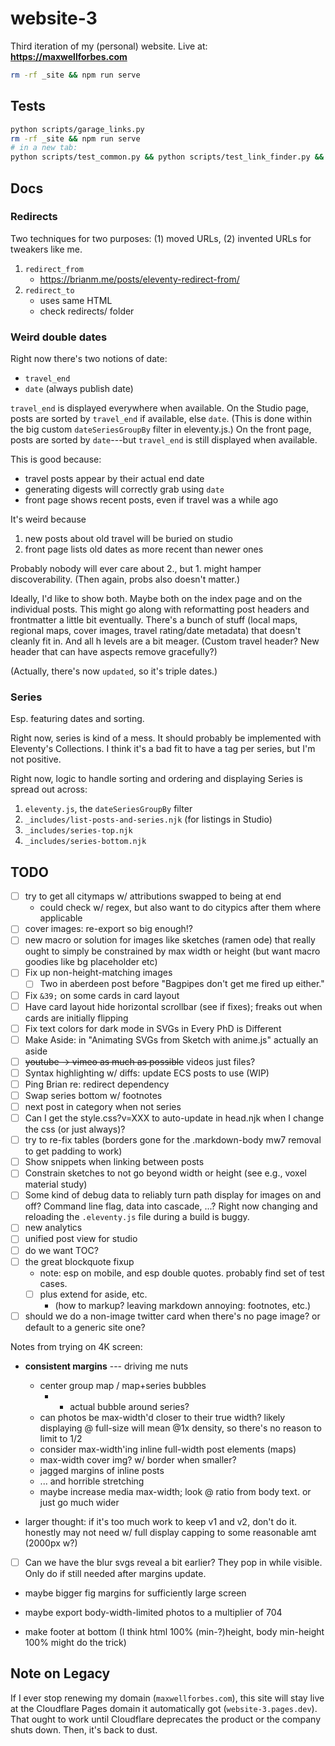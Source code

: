 # website-3

Third iteration of my (personal) website. Live at: **https://maxwellforbes.com**

```bash
rm -rf _site && npm run serve
```

## Tests

```bash
python scripts/garage_links.py
rm -rf _site && npm run serve
# in a new tab:
python scripts/test_common.py && python scripts/test_link_finder.py && python scripts/test_link_graph.py
```

## Docs

### Redirects

Two techniques for two purposes: (1) moved URLs, (2) invented URLs for tweakers like me.

1. `redirect_from`
   - https://brianm.me/posts/eleventy-redirect-from/
2. `redirect_to`
   - uses same HTML
   - check redirects/ folder

### Weird double dates

Right now there's two notions of date:

- `travel_end`
- `date` (always publish date)

`travel_end` is displayed everywhere when available. On the Studio page, posts are sorted by `travel_end` if available, else `date`. (This is done within the big custom `dateSeriesGroupBy` filter in eleventy.js.) On the front page, posts are sorted by `date`---but `travel_end` is still displayed when available.

This is good because:

- travel posts appear by their actual end date
- generating digests will correctly grab using `date`
- front page shows recent posts, even if travel was a while ago

It's weird because

1. new posts about old travel will be buried on studio
2. front page lists old dates as more recent than newer ones

Probably nobody will ever care about 2., but 1. might hamper discoverability. (Then again, probs also doesn't matter.)

Ideally, I'd like to show both. Maybe both on the index page and on the individual posts. This might go along with reformatting post headers and frontmatter a little bit eventually. There's a bunch of stuff (local maps, regional maps, cover images, travel rating/date metadata) that doesn't cleanly fit in. And all h levels are a bit meager. (Custom travel header? New header that can have aspects remove gracefully?)

(Actually, there's now `updated`, so it's triple dates.)

### Series

Esp. featuring dates and sorting.

Right now, series is kind of a mess. It should probably be implemented with Eleventy's Collections. I think it's a bad fit to have a tag per series, but I'm not positive.

Right now, logic to handle sorting and ordering and displaying Series is spread out across:

1. `eleventy.js`, the `dateSeriesGroupBy` filter
2. `_includes/list-posts-and-series.njk` (for listings in Studio)
3. `_includes/series-top.njk`
4. `_includes/series-bottom.njk`

## TODO

- [ ] try to get all citymaps w/ attributions swapped to being at end
  - could check w/ regex, but also want to do citypics after them where applicable
- [ ] cover images: re-export so big enough!?
- [ ] new macro or solution for images like sketches (ramen ode) that really ought to simply be constrained by max width or height (but want macro goodies like bg placeholder etc)
- [ ] Fix up non-height-matching images
  - [ ] Two in aberdeen post before "Bagpipes don't get me fired up either."
- [ ] Fix `&39;` on some cards in card layout
- [ ] Have card layout hide horizontal scrollbar (see if fixes); freaks out when cards are initially flipping
- [ ] Fix text colors for dark mode in SVGs in Every PhD is Different
- [ ] Make Aside: in "Animating SVGs from Sketch with anime.js" actually an aside
- [ ] ~~youtube -> vimeo as much as possible~~ videos just files?
- [ ] Syntax highlighting w/ diffs: update ECS posts to use (WIP)
- [ ] Ping Brian re: redirect dependency
- [ ] Swap series bottom w/ footnotes
- [ ] next post in category when not series
- [ ] Can I get the style.css?v=XXX to auto-update in head.njk when I change the css (or just always)?
- [ ] try to re-fix tables (borders gone for the .markdown-body mw7 removal to get padding to work)
- [ ] Show snippets when linking between posts
- [ ] Constrain sketches to not go beyond width or height (see e.g., voxel material study)
- [ ] Some kind of debug data to reliably turn path display for images on and off? Command line flag, data into cascade, ...? Right now changing and reloading the `.eleventy.js` file during a build is buggy.
- [ ] new analytics
- [ ] unified post view for studio
- [ ] do we want TOC?
- [ ] the great blockquote fixup
  - note: esp on mobile, and esp double quotes. probably find set of test cases.
  - [ ] plus extend for aside, etc.
    - (how to markup? leaving markdown annoying: footnotes, etc.)
- [ ] should we do a non-image twitter card when there's no page image? or default to a generic site one?

Notes from trying on 4K screen:

- **consistent margins** --- driving me nuts

  - center group map / map+series bubbles
    - - actual bubble around series?
  - can photos be max-width'd closer to their true width? likely displaying @ full-size will mean @1x density, so there's no reason to limit to 1/2
  - consider max-width'ing inline full-width post elements (maps)
  - max-width cover img? w/ border when smaller?
  - jagged margins of inline posts
  - ... and horrible stretching
  - maybe increase media max-width; look @ ratio from body text. or just go much wider

- larger thought: if it's too much work to keep v1 and v2, don't do it. honestly may not need w/ full display capping to some reasonable amt (2000px w?)

- [ ] Can we have the blur svgs reveal a bit earlier? They pop in while visible. Only do if still needed after margins update.

- maybe bigger fig margins for sufficiently large screen

- maybe export body-width-limited photos to a multiplier of 704

- make footer at bottom (I think html 100% (min-?)height, body min-height 100% might do the trick)

## Note on Legacy

If I ever stop renewing my domain (`maxwellforbes.com`), this site will stay live at the Cloudflare Pages domain it automatically got (`website-3.pages.dev`). That ought to work until Cloudflare deprecates the product or the company shuts down. Then, it's back to dust.
